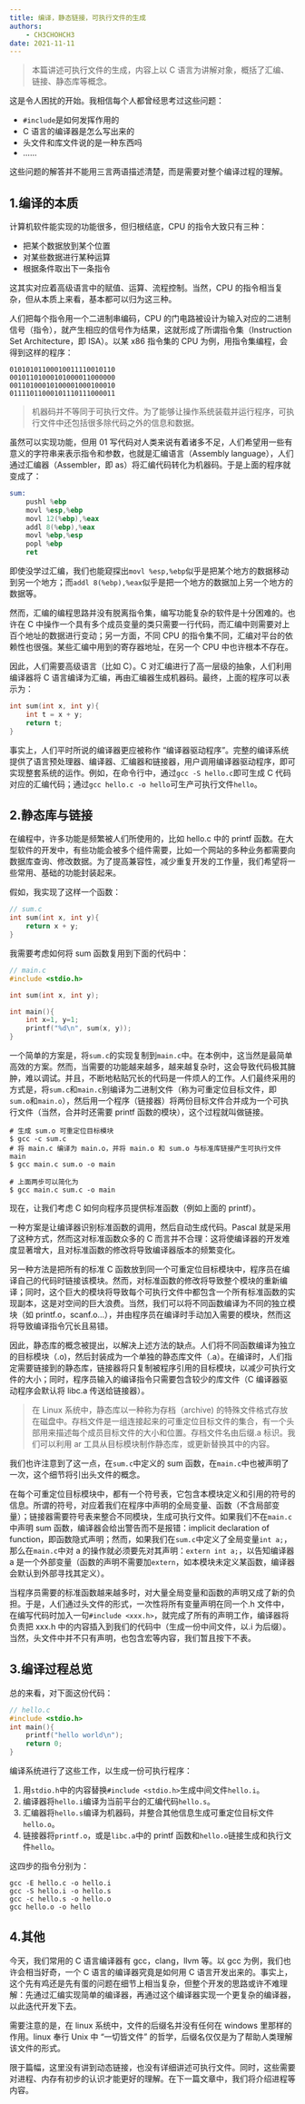 ```yaml
---
title: 编译，静态链接，可执行文件的生成
authors:
    - CH3CHOHCH3
date: 2021-11-11
---
```



>本篇讲述可执行文件的生成，内容上以 C 语言为讲解对象，概括了汇编、链接、静态库等概念。

这是令人困扰的开始。我相信每个人都曾经思考过这些问题：

+ `#include`是如何发挥作用的
+ C 语言的编译器是怎么写出来的
+ 头文件和库文件说的是一种东西吗
+ ……

这些问题的解答并不能用三言两语描述清楚，而是需要对整个编译过程的理解。

## 1.编译的本质

计算机软件能实现的功能很多，但归根结底，CPU 的指令大致只有三种：

+ 把某个数据放到某个位置
+ 对某些数据进行某种运算
+ 根据条件取出下一条指令

这其实对应着高级语言中的赋值、运算、流程控制。当然，CPU 的指令相当复杂，但从本质上来看，基本都可以归为这三种。

人们把每个指令用一个二进制串编码，CPU 的门电路被设计为输入对应的二进制信号（指令），就产生相应的信号作为结果，这就形成了所谓指令集（Instruction Set Architecture，即 ISA）。以某 x86 指令集的 CPU 为例，用指令集编程，会得到这样的程序：

```
01010101100010011110010110
00101101000101000011000000
00110100010100001000100010
01111011000101110111000011
```

>机器码并不等同于可执行文件。为了能够让操作系统装载并运行程序，可执行文件中还包括很多除代码之外的信息和数据。

虽然可以实现功能，但用 01 写代码对人类来说有着诸多不足，人们希望用一些有意义的字符串来表示指令和参数，也就是汇编语言（Assembly language），人们通过汇编器（Assembler，即 as）将汇编代码转化为机器码。于是上面的程序就变成了：

```asm
sum:
    pushl %ebp
    movl %esp,%ebp
    movl 12(%ebp),%eax
    addl 8(%ebp),%eax
    movl %ebp,%esp
    popl %ebp
    ret
```

即使没学过汇编，我们也能窥探出`movl %esp,%ebp`似乎是把某个地方的数据移动到另一个地方；而`addl 8(%ebp),%eax`似乎是把一个地方的数据加上另一个地方的数据等。

然而，汇编的编程思路并没有脱离指令集，编写功能复杂的软件是十分困难的。也许在 C 中操作一个具有多个成员变量的类只需要一行代码，而汇编中则需要对上百个地址的数据进行变动；另一方面，不同 CPU 的指令集不同，汇编对平台的依赖性也很强。某些汇编中用到的寄存器地址，在另一个 CPU 中也许根本不存在。

因此，人们需要高级语言（比如 C）。C 对汇编进行了高一层级的抽象，人们利用编译器将 C 语言编译为汇编，再由汇编器生成机器码。最终，上面的程序可以表示为：

```C
int sum(int x, int y){
    int t = x + y;
    return t;
}
```

事实上，人们平时所说的编译器更应被称作 “编译器驱动程序”。完整的编译系统提供了语言预处理器、编译器、汇编器和链接器，用户调用编译器驱动程序，即可实现整套系统的运作。例如，在命令行中，通过`gcc -S hello.c`即可生成 C 代码对应的汇编代码；通过`gcc hello.c -o hello`可生产可执行文件`hello`。

## 2.静态库与链接

在编程中，许多功能是频繁被人们所使用的，比如 hello.c 中的 printf 函数。在大型软件的开发中，有些功能会被多个组件需要，比如一个网站的多种业务都需要向数据库查询、修改数据。为了提高兼容性，减少重复开发的工作量，我们希望将一些常用、基础的功能封装起来。

假如，我实现了这样一个函数：

```C
// sum.c
int sum(int x, int y){
    return x + y;
}
```

我需要考虑如何将 sum 函数复用到下面的代码中：

```C
// main.c
#include <stdio.h>

int sum(int x, int y);

int main(){
    int x=1, y=1;
    printf("%d\n", sum(x, y));
}

```

一个简单的方案是，将`sum.c`的实现复制到`main.c`中。在本例中，这当然是最简单高效的方案。然而，当需要的功能越来越多，越来越复杂时，这会导致代码极其臃肿，难以调试。并且，不断地粘贴冗长的代码是一件烦人的工作。人们最终采用的方式是，将`sum.c`和`main.c`别编译为二进制文件（称为可重定位目标文件，即`sum.o`和`main.o`），然后用一个程序（链接器）将两份目标文件合并成为一个可执行文件（当然，合并时还需要 printf 函数的模块），这个过程就叫做链接。

```console
# 生成 sum.o 可重定位目标模块
$ gcc -c sum.c
# 将 main.c 编译为 main.o，并将 main.o 和 sum.o 与标准库链接产生可执行文件 main
$ gcc main.c sum.o -o main

# 上面两步可以简化为
$ gcc main.c sum.c -o main
```

现在，让我们考虑 C 如何向程序员提供标准函数（例如上面的 printf）。

一种方案是让编译器识别标准函数的调用，然后自动生成代码。Pascal 就是采用了这种方式，然而这对标准函数众多的 C 而言并不合理：这将使编译器的开发难度显著增大，且对标准函数的修改将导致编译器版本的频繁变化。

另一种方法是把所有的标准 C 函数放到同一个可重定位目标模块中，程序员在编译自己的代码时链接该模块。然而，对标准函数的修改将导致整个模块的重新编译；同时，这个巨大的模块将导致每个可执行文件中都包含一个所有标准函数的实现副本，这是对空间的巨大浪费。当然，我们可以将不同函数编译为不同的独立模块（如 printf.o，scanf.o...），并由程序员在编译时手动加入需要的模块，然而这将导致编译指令冗长且易错。

因此，静态库的概念被提出，以解决上述方法的缺点。人们将不同函数编译为独立的目标模块（.o)，然后封装成为一个单独的静态库文件（.a）。在编译时，人们指定需要链接到的静态库，链接器将只复制被程序引用的目标模块，以减少可执行文件的大小；同时，程序员输入的编译指令只需要包含较少的库文件（C 编译器驱动程序会默认将 libc.a 传送给链接器）。

>在 Linux 系统中，静态库以一种称为存档（archive) 的特殊文件格式存放在磁盘中。存档文件是一组连接起来的可重定位目标文件的集合，有一个头部用来描述每个成员目标文件的大小和位置。存档文件名由后缀.a 标识。我们可以利用 ar 工具从目标模块制作静态库，或更新替换其中的内容。

我们也许注意到了这一点，在`sum.c`中定义的 sum 函数，在`main.c`中也被声明了一次，这个细节将引出头文件的概念。

在每个可重定位目标模块中，都有一个符号表，它包含本模块定义和引用的符号的信息。所谓的符号，对应着我们在程序中声明的全局变量、函数（不含局部变量）；链接器需要符号表来整合不同模块，生成可执行文件。如果我们不在`main.c`中声明 sum 函数，编译器会给出警告而不是报错：implicit declaration of function，即函数隐式声明；然而，如果我们在`sum.c`中定义了全局变量`int a;`，那么在`main.c`中对 a 的操作就必须要先对其声明：`extern int a;`，以告知编译器 a 是一个外部变量（函数的声明不需要加`extern`，如本模块未定义某函数，编译器会默认到外部寻找其定义）。

当程序员需要的标准函数越来越多时，对大量全局变量和函数的声明又成了新的负担。于是，人们通过头文件的形式，一次性将所有变量声明在同一个.h 文件中，在编写代码时加入一句`#include <xxx.h>`，就完成了所有的声明工作，编译器将负责把 xxx.h 中的内容插入到我们的代码中（生成一份中间文件，以.i 为后缀）。当然，头文件中并不只有声明，也包含宏等内容，我们暂且按下不表。

## 3.编译过程总览

总的来看，对下面这份代码：

```C
// hello.c
#include <stdio.h>
int main(){
    printf("hello world\n");
    return 0;
}
```

编译系统进行了这些工作，以生成一份可执行程序：

1. 用`stdio.h`中的内容替换`#include <stdio.h>`生成中间文件`hello.i`。
2. 编译器将`hello.i`编译为当前平台的汇编代码`hello.s`。
3. 汇编器将`hello.s`编译为机器码，并整合其他信息生成可重定位目标文件`hello.o`。
4. 链接器将`printf.o`，或是`libc.a`中的 printf 函数和`hello.o`链接生成和执行文件`hello`。

这四步的指令分别为：

```
gcc -E hello.c -o hello.i
gcc -S hello.i -o hello.s
gcc -c hello.s -o hello.o
gcc hello.o -o hello
```

## 4.其他

今天，我们常用的 C 语言编译器有 gcc，clang，llvm 等。以 gcc 为例，我们也许会相当好奇，一个 C 语言的编译器究竟是如何用 C 语言开发出来的。事实上，这个先有鸡还是先有蛋的问题在细节上相当复杂，但整个开发的思路或许不难理解：先通过汇编实现简单的编译器，再通过这个编译器实现一个更复杂的编译器，以此迭代开发下去。

需要注意的是，在 linux 系统中，文件的后缀名并没有任何在 windows 里那样的作用。linux 奉行 Unix 中 “一切皆文件” 的哲学，后缀名仅仅是为了帮助人类理解该文件的形式。

限于篇幅，这里没有讲到动态链接，也没有详细讲述可执行文件。同时，这些需要对进程、内存有初步的认识才能更好的理解。在下一篇文章中，我们将介绍进程等内容。
